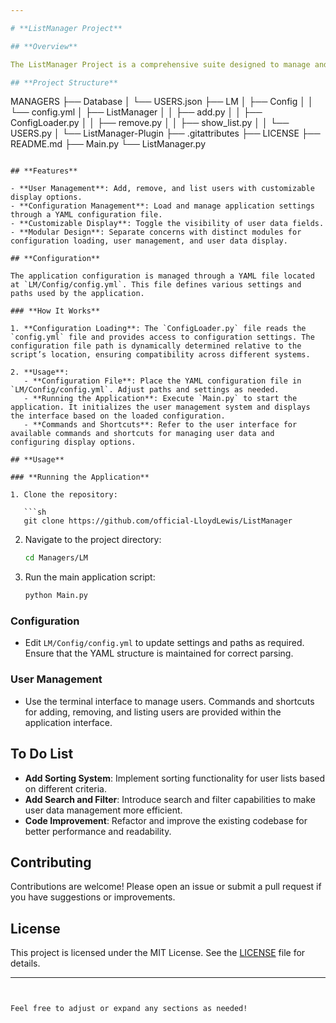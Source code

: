 ```yaml
---

# **ListManager Project**

## **Overview**

The ListManager Project is a comprehensive suite designed to manage and manipulate user data efficiently. This repository includes functionalities for managing user information, configuring settings, and displaying data through a customizable terminal application. The project is structured to provide a modular and extendable approach to user management.

## **Project Structure**

```
MANAGERS
├── Database
│   └── USERS.json
├── LM
│   ├── Config
│   │   └── config.yml
│   ├── ListManager
│   │   ├── add.py
│   │   ├── ConfigLoader.py
│   │   ├── remove.py
│   │   ├── show_list.py
│   │   └── USERS.py
│   └── ListManager-Plugin
├── .gitattributes
├── LICENSE
├── README.md
├── Main.py
└── ListManager.py
```

## **Features**

- **User Management**: Add, remove, and list users with customizable display options.
- **Configuration Management**: Load and manage application settings through a YAML configuration file.
- **Customizable Display**: Toggle the visibility of user data fields.
- **Modular Design**: Separate concerns with distinct modules for configuration loading, user management, and user data display.

## **Configuration**

The application configuration is managed through a YAML file located at `LM/Config/config.yml`. This file defines various settings and paths used by the application.

### **How It Works**

1. **Configuration Loading**: The `ConfigLoader.py` file reads the `config.yml` file and provides access to configuration settings. The configuration file path is dynamically determined relative to the script’s location, ensuring compatibility across different systems.
   
2. **Usage**:
   - **Configuration File**: Place the YAML configuration file in `LM/Config/config.yml`. Adjust paths and settings as needed.
   - **Running the Application**: Execute `Main.py` to start the application. It initializes the user management system and displays the interface based on the loaded configuration.
   - **Commands and Shortcuts**: Refer to the user interface for available commands and shortcuts for managing user data and configuring display options.

## **Usage**

### **Running the Application**

1. Clone the repository:

   ```sh
   git clone https://github.com/official-LloydLewis/ListManager
   ```

2. Navigate to the project directory:

   ```sh
   cd Managers/LM
   ```

3. Run the main application script:

   ```sh
   python Main.py
   ```

### **Configuration**

- Edit `LM/Config/config.yml` to update settings and paths as required. Ensure that the YAML structure is maintained for correct parsing.

### **User Management**

- Use the terminal interface to manage users. Commands and shortcuts for adding, removing, and listing users are provided within the application interface.

## **To Do List**

- **Add Sorting System**: Implement sorting functionality for user lists based on different criteria.
- **Add Search and Filter**: Introduce search and filter capabilities to make user data management more efficient.
- **Code Improvement**: Refactor and improve the existing codebase for better performance and readability.

## **Contributing**

Contributions are welcome! Please open an issue or submit a pull request if you have suggestions or improvements.

## **License**

This project is licensed under the MIT License. See the [LICENSE](LICENSE) file for details.

---
```


Feel free to adjust or expand any sections as needed!
